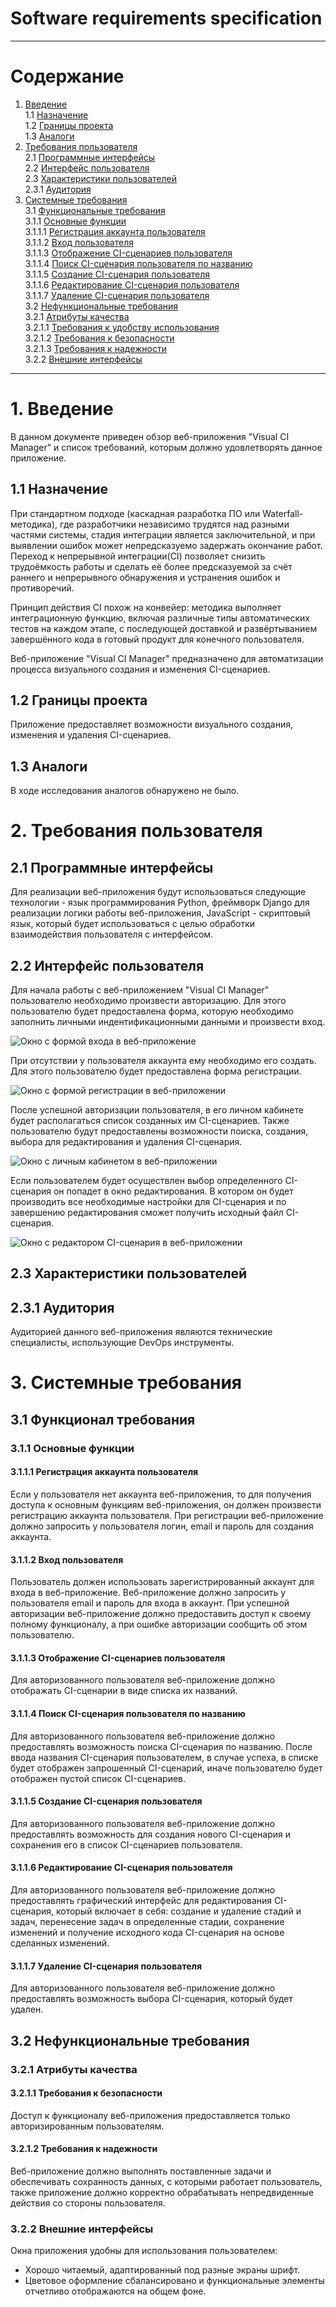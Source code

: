 # Software requirements specification
***
# Содержание
1. [Введение](#1)  
1.1 [Назначение](#1.1)  
1.2 [Границы проекта](#1.2)  
1.3 [Аналоги](#1.3)  
2. [Требования пользователя](#2)  
2.1 [Программные интерфейсы](#2.1)  
2.2 [Интерфейс пользователя](#2.2)  
2.3 [Характеристики пользователей](#2.3)  
2.3.1 [Аудитория](#2.3.1)  
3. [Системные требования](#3)  
3.1 [Функциональные требования](#3.1)  
3.1.1 [Основные функции](#3.1.1)  
3.1.1.1 [Регистрация аккаунта пользователя](#3.1.1.1)  
3.1.1.2 [Вход пользователя](#3.1.1.2)  
3.1.1.3 [Отображение CI-сценариев пользователя](#3.1.1.3)  
3.1.1.4 [Поиск CI-сценария пользователя по названию](#3.1.1.4)  
3.1.1.5 [Создание CI-сценария пользователя](#3.1.1.5)  
3.1.1.6 [Редактирование CI-сценария пользователя](#3.1.1.6)  
3.1.1.7 [Удаление CI-сценария пользователя](#3.1.1.7)  
3.2 [Нефункциональные требования](#3.2)  
3.2.1 [Атрибуты качества](#3.2.1)  
3.2.1.1 [Требования к удобству использования](#3.2.1.1)  
3.2.1.2 [Требования к безопасности](#3.2.1.2)  
3.2.1.3 [Требования к надежности](#3.2.1.3)  
3.2.2 [Внешние интерфейсы](#3.2.2)
***
# 1. Введение <a name="1"></a>

В данном документе приведен обзор веб-приложения "Visual CI Manager" и список требований, которым должно удовлетворять данное приложение.

## 1.1 Назначение <a name="1.1"></a>
При стандартном подходе (каскадная разработка ПО или Waterfall-методика), где разработчики независимо трудятся над разными частями системы, стадия интеграции является заключительной, и при выявлении ошибок может непредсказуемо задержать окончание работ. Переход к непрерывной интеграции(CI) позволяет снизить трудоёмкость работы и сделать её более предсказуемой за счёт раннего и непрерывного обнаружения и устранения ошибок и противоречий.

Принцип действия CI похож на конвейер: методика выполняет интеграционную функцию, включая различные типы автоматических тестов на каждом этапе, с последующей доставкой и развёртыванием завершённого кода в готовый продукт для конечного пользователя.

Веб-приложение "Visual CI Manager" предназначено для автоматизации процесса визуального создания и изменения CI-сценариев.

## 1.2 Границы проекта <a name="1.2"></a>
Приложение предоставляет возможности визуального создания, изменения и удаления CI-сценариев.

## 1.3 Аналоги <a name="1.3"></a>

В ходе исследования аналогов обнаружено не было.

# 2. Требования пользователя <a name="2"></a>

## 2.1 Программные интерфейсы <a name="2.1"></a>

Для реализации веб-приложения будут использоваться следующие технологии - язык программирования Python, фреймворк Django для реализации логики работы веб-приложения, JavaScript - скриптовый язык, который будет использоваться с целью обработки взаимодействия пользователя с интерфейсом.

## 2.2 Интерфейс пользователя <a name="2.2"></a>
Для начала работы с веб-приложением "Visual CI Manager" пользователю необходимо произвести авторизацию. Для этого пользователю будет предоставлена форма, которую необходимо заполнить личными индентификационными данными и произвести вход.  

![Окно c формой входа в веб-приложение](../Mockup's/Sign_In_Page.png)  

При отсутствии у пользователя аккаунта ему необходимо его создать. Для этого пользователю будет предоставлена форма регистрации.  

![Окно c формой регистрации в веб-приложении](../Mockup's/Sign_Up_Page.png)  

После успешной авторизации пользователя, в его личном кабинете будет располагаться список созданных им CI-сценариев. Также пользователю будут предоставлены возможности поиска, создания, выбора для редактирования и удаления CI-сценария.  

![Окно c личным кабинетом в веб-приложении](../Mockup's/All_CI_Page.png)  

Если пользователем будет осуществлен выбор определенного CI-сценария он попадет в окно редактирования. В котором он будет производить все необходимые настройки для CI-сценария и по завершению редактирования сможет получить исходный файл CI-сценария.

![Окно c редактором CI-сценария в веб-приложении](../Mockup's/Edit_Page.png)  

## 2.3 Характеристики пользователей <a name="2.3"></a>

## 2.3.1 Аудитория <a name="2.3.1"></a>
Аудиторией данного веб-приложения являются технические специалисты, использующие DevOps инструменты.

# 3. Системные требования <a name="3"></a>

## 3.1 Функционал требования <a name="3.1"></a>

### 3.1.1 Основные функции <a name="3.1.1"></a>

#### 3.1.1.1 Регистрация аккаунта пользователя <a name="3.1.1.1"></a>
Если у пользователя нет аккаунта веб-приложения, то для получения доступа к основным функциям веб-приложения, он должен произвести регистрацию аккаунта пользователя. При регистрации веб-приложение должно запросить у пользователя логин, email и пароль для создания аккаунта.

#### 3.1.1.2 Вход пользователя <a name="3.1.1.2"></a>
Пользователь должен использовать зарегистрированный аккаунт для входа в веб-приложение. Веб-приложение должно запросить у пользователя email и пароль для входа в аккаунт. При успешной авторизации веб-приложение должно предоставить доступ к своему полному функционалу, а при ошибке авторизации сообщить об этом пользователю.

#### 3.1.1.3 Отображение CI-сценариев пользователя <a name="3.1.1.3"></a>
Для авторизованного пользователя веб-приложение должно отображать CI-сценарии в виде списка их названий.

#### 3.1.1.4 Поиск CI-сценария пользователя по названию <a name="3.1.1.4"></a>
Для авторизованного пользователя веб-приложение должно предоставлять возможность поиска CI-сценария по названию. После ввода названия CI-сценария пользователем, в случае успеха, в списке будет отображен запрошенный CI-сценарий, иначе пользователю будет отображен пустой список CI-сценариев.

#### 3.1.1.5 Создание CI-сценария пользователя <a name="3.1.1.5"></a>
Для авторизованного пользователя веб-приложение должно предоставлять возможность для создания нового CI-сценария и сохранения его в список CI-сценариев пользователя.

#### 3.1.1.6 Редактирование CI-сценария пользователя <a name="3.1.1.6"></a>
Для авторизованного пользователя веб-приложение должно предоставлять графический интерфейс для редактирования CI-сценария, который включает в себя: создание и удаление стадий и задач, перенесение задач в определенные стадии, сохранение изменений и получение исходного кода CI-сценария на основе сделанных изменений.

#### 3.1.1.7 Удаление CI-сценария пользователя <a name="3.1.1.7"></a>
Для авторизованного пользователя веб-приложение должно предоставлять возможность выбора CI-сценария, который будет удален.

## 3.2 Нефункциональные требования <a name="3.2"></a>

### 3.2.1 Атрибуты качества <a name="3.2.1"></a>

#### 3.2.1.1 Требования к безопасности <a name="3.2.1.2"></a>
Доступ к функционалу веб-приложения предоставляется только авторизированным пользователям.

#### 3.2.1.2 Требования к надежности <a name="3.2.1.3"></a>
Веб-приложение должно выполнять поставленные задачи и обеспечивать сохранность данных, с которыми работает пользователь, также приложение должно корректно обрабатывать непредвиденные действия со стороны пользователя.

### 3.2.2 Внешние интерфейсы <a name="3.2.2"></a>
Окна приложения удобны для использования пользователем:  
+ Хорошо читаемый, адаптированный под разные экраны шрифт.  
+ Цветовое оформление сбалансировано и функциональные элементы отчетливо отображаются на общем фоне.
